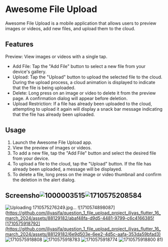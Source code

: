 # Awesome File Upload

Awesome File Upload is a mobile application that allows users to preview images or videos, add new files, and upload them to the cloud.

## Features

Preview: View images or videos with a single tap.
- Add File: Tap the "Add File" button to select a new file from your device's gallery.
- Upload: Tap the "Upload" button to upload the selected file to the cloud. During the upload process, a cloud animation is displayed to indicate that the file is being uploaded.
- Delete: Long press on an image or video to delete it from the preview page. A confirmation dialog will appear before deletion.
- Upload Restriction: If a file has already been uploaded to the cloud, attempting to upload it again will display a snack bar message indicating that the file has already been uploaded.

## Usage

1. Launch the Awesome File Upload app.
2. View the preview of images or videos.
3. To add a new file, tap the "Add File" button and select the desired file from your device.
4. To upload a file to the cloud, tap the "Upload" button. If the file has already been uploaded, a message will be displayed.
5. To delete a file, long press on the image or video thumbnail and confirm the deletion in the alert dialog.

## Screensho![1000003515](https://github.com/iliyasifa/question_1_file_upload_project_iliyas_flutter_16_march_2024/assets/88129182/70eaff7d-408c-4cb4-9251-71a1091141d4)![1710575208584](https://github.com/iliyasifa/question_1_file_upload_project_iliyas_flutter_16_march_2024/assets/88129182/86640836-f7d9-48d9-9ead-cc6b4f70674b)
![Uploading 1710575276249.jpg…]()
![1710574898087](https://github.com/iliyasifa/question_1_file_upload_project_iliyas_flutter_16_march_2024/assets/88129182/abaf48fa-d9d5-4481-9799-c6c4166385![1710575918792](https://github.com/iliyasifa/question_1_file_upload_project_iliyas_flutter_16_march_2024/assets/88129182/6e9d503e-6ee2-4d5c-aafa-353da59bfad3)
![1710575918808](https://github.com/iliyasifa/question_1_file_upload_project_iliyas_flutter_16_march_2024/assets/88129182/d61fe1c8-be5a-4f1d-a047-e62d550e1018)
![1710575918783](https://github.com/iliyasifa/question_1_file_upload_project_iliyas_flutter_16_march_2024/assets/88129182/05384f79-8b7f-4f99-812c-39939adcff9a)
![1710575918774](https://github.com/iliyasifa/question_1_file_upload_project_iliyas_flutter_16_march_2024/assets/88129182/8f75575e-6119-48f8-a9fd-ae7b63b847b6)
![1710575918800](https://github.com/iliyasifa/question_1_file_upload_project_iliyas_flutter_16_march_2024/assets/88129182/d65f3049-8a9a-4dba-81df-f00953436bf6)
81)

